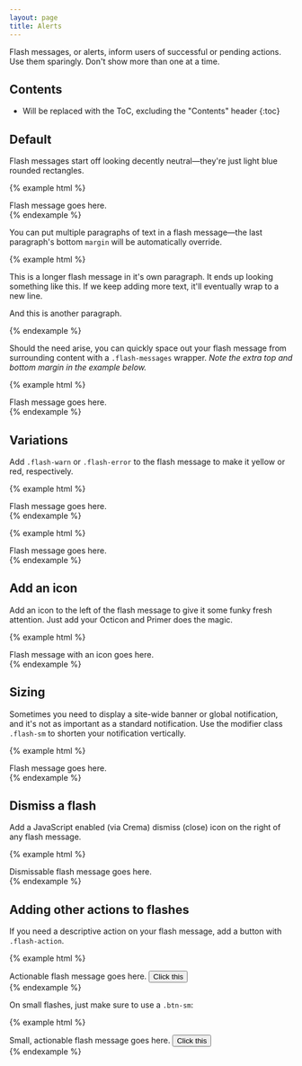 ```yaml
---
layout: page
title: Alerts
---
```


Flash messages, or alerts, inform users of successful or pending actions. Use them sparingly. Don't show more than one at a time.

## Contents

* Will be replaced with the ToC, excluding the "Contents" header
{:toc}

## Default

Flash messages start off looking decently neutral—they're just light blue rounded rectangles.

{% example html %}
<div class="flash">
  Flash message goes here.
</div>
{% endexample %}

You can put multiple paragraphs of text in a flash message—the last paragraph's bottom `margin` will be automatically override.

{% example html %}
<div class="flash">
  <p>This is a longer flash message in it's own paragraph. It ends up looking something like this. If we keep adding more text, it'll eventually wrap to a new line.</p>
  <p>And this is another paragraph.</p>
</div>
{% endexample %}

Should the need arise, you can quickly space out your flash message from surrounding content with a `.flash-messages` wrapper. *Note the extra top and bottom margin in the example below.*

{% example html %}
<div class="flash-messages">
  <div class="flash">
    Flash message goes here.
  </div>
</div>
{% endexample %}

## Variations

Add `.flash-warn` or `.flash-error` to the flash message to make it yellow or red, respectively.

{% example html %}
<div class="flash flash-warn">
  Flash message goes here.
</div>
{% endexample %}

{% example html %}
<div class="flash flash-error">
  Flash message goes here.
</div>
{% endexample %}

## Add an icon

Add an icon to the left of the flash message to give it some funky fresh attention. Just add your Octicon and Primer does the magic.

{% example html %}
<div class="flash">
  <span class="octicon octicon-alert"></span>
  Flash message with an icon goes here.
</div>
{% endexample %}

## Sizing

Sometimes you need to display a site-wide banner or global notification, and it's not as important as a standard notification. Use the modifier class `.flash-sm` to shorten your notification vertically.

{% example html %}
<div class="flash flash-sm">
  Flash message goes here.
</div>
{% endexample %}

## Dismiss a flash

Add a JavaScript enabled (via Crema) dismiss (close) icon on the right of any flash message.

{% example html %}
<div class="flash">
  <div class="flash-close js-flash-close">
    <span class="octicon octicon-x"></span>
  </div>
  Dismissable flash message goes here.
</div>
{% endexample %}

## Adding other actions to flashes

If you need a descriptive action on your flash message, add a button with `.flash-action`.

{% example html %}
<div class="flash">
  Actionable flash message goes here.
  <button class="btn flash-action">Click this</button>
</div>
{% endexample %}

On small flashes, just make sure to use a `.btn-sm`:

{% example html %}
<div class="flash flash-sm">
  Small, actionable flash message goes here.
  <button class="btn btn-sm flash-action">Click this</button>
</div>
{% endexample %}
